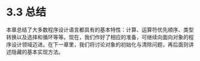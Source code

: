 # 3.3 总结

本章总结了大多数程序设计语言都具有的基本特性：计算、运算符优先顺序、类型转换以及选择和循环等等。现在，我们作好了相应的准备，可继续向面向对象的程序设计领域迈进。在下一章里，我们将讨论对象的初始化与清除问题，再后面则讲述隐藏的基本实现方法。
